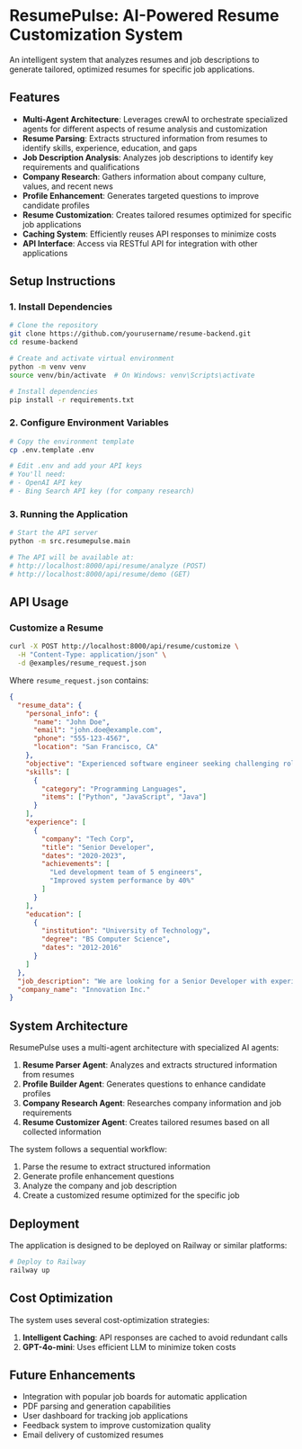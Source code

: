 # ResumePulse: AI-Powered Resume Customization System

An intelligent system that analyzes resumes and job descriptions to generate tailored, optimized resumes for specific job applications.

## Features

- **Multi-Agent Architecture**: Leverages crewAI to orchestrate specialized agents for different aspects of resume analysis and customization
- **Resume Parsing**: Extracts structured information from resumes to identify skills, experience, education, and gaps
- **Job Description Analysis**: Analyzes job descriptions to identify key requirements and qualifications
- **Company Research**: Gathers information about company culture, values, and recent news
- **Profile Enhancement**: Generates targeted questions to improve candidate profiles
- **Resume Customization**: Creates tailored resumes optimized for specific job applications
- **Caching System**: Efficiently reuses API responses to minimize costs
- **API Interface**: Access via RESTful API for integration with other applications

## Setup Instructions

### 1. Install Dependencies

```bash
# Clone the repository
git clone https://github.com/yourusername/resume-backend.git
cd resume-backend

# Create and activate virtual environment
python -m venv venv
source venv/bin/activate  # On Windows: venv\Scripts\activate

# Install dependencies
pip install -r requirements.txt
```

### 2. Configure Environment Variables

```bash
# Copy the environment template
cp .env.template .env

# Edit .env and add your API keys
# You'll need:
# - OpenAI API key
# - Bing Search API key (for company research)
```

### 3. Running the Application

```bash
# Start the API server
python -m src.resumepulse.main

# The API will be available at:
# http://localhost:8000/api/resume/analyze (POST)
# http://localhost:8000/api/resume/demo (GET)
```

## API Usage

### Customize a Resume

```bash
curl -X POST http://localhost:8000/api/resume/customize \
  -H "Content-Type: application/json" \
  -d @examples/resume_request.json
```

Where `resume_request.json` contains:

```json
{
  "resume_data": {
    "personal_info": {
      "name": "John Doe",
      "email": "john.doe@example.com",
      "phone": "555-123-4567",
      "location": "San Francisco, CA"
    },
    "objective": "Experienced software engineer seeking challenging role...",
    "skills": [
      {
        "category": "Programming Languages",
        "items": ["Python", "JavaScript", "Java"]
      }
    ],
    "experience": [
      {
        "company": "Tech Corp",
        "title": "Senior Developer",
        "dates": "2020-2023",
        "achievements": [
          "Led development team of 5 engineers",
          "Improved system performance by 40%"
        ]
      }
    ],
    "education": [
      {
        "institution": "University of Technology",
        "degree": "BS Computer Science",
        "dates": "2012-2016"
      }
    ]
  },
  "job_description": "We are looking for a Senior Developer with experience...",
  "company_name": "Innovation Inc."
}
```

## System Architecture

ResumePulse uses a multi-agent architecture with specialized AI agents:

1. **Resume Parser Agent**: Analyzes and extracts structured information from resumes
2. **Profile Builder Agent**: Generates questions to enhance candidate profiles
3. **Company Research Agent**: Researches company information and job requirements
4. **Resume Customizer Agent**: Creates tailored resumes based on all collected information

The system follows a sequential workflow:
1. Parse the resume to extract structured information
2. Generate profile enhancement questions
3. Analyze the company and job description
4. Create a customized resume optimized for the specific job

## Deployment

The application is designed to be deployed on Railway or similar platforms:

```bash
# Deploy to Railway
railway up
```

## Cost Optimization

The system uses several cost-optimization strategies:

1. **Intelligent Caching**: API responses are cached to avoid redundant calls
2. **GPT-4o-mini**: Uses efficient LLM to minimize token costs

## Future Enhancements

- Integration with popular job boards for automatic application
- PDF parsing and generation capabilities
- User dashboard for tracking job applications
- Feedback system to improve customization quality
- Email delivery of customized resumes
